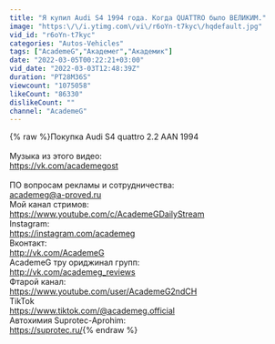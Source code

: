 ```yaml
---
title: "Я купил Audi S4 1994 года. Когда QUATTRO было ВЕЛИКИМ."
image: "https:\/\/i.ytimg.com\/vi\/r6oYn-t7kyc\/hqdefault.jpg"
vid_id: "r6oYn-t7kyc"
categories: "Autos-Vehicles"
tags: ["AcademeG","Академег","Академик"]
date: "2022-03-05T00:22:21+03:00"
vid_date: "2022-03-03T12:48:39Z"
duration: "PT28M36S"
viewcount: "1075058"
likeCount: "86330"
dislikeCount: ""
channel: "AcademeG"
---
```

{% raw %}Покупка Audi S4 quattro 2.2 AAN 1994<br /><br />Музыка из этого видео:<br /><a rel="nofollow" target="blank" href="https://vk.com/academegost">https://vk.com/academegost</a><br /><br />ПО вопросам рекламы и сотрудничества:<br />academeg@a-proved.ru<br />Мой канал стримов:<br /><a rel="nofollow" target="blank" href="https://www.youtube.com/c/AcademeGDailyStream">https://www.youtube.com/c/AcademeGDailyStream</a><br />Instagram:<br /><a rel="nofollow" target="blank" href="https://instagram.com/academeg">https://instagram.com/academeg</a><br />Вконтакт:<br /><a rel="nofollow" target="blank" href="http://vk.com/AcademeG">http://vk.com/AcademeG</a><br />AcademeG тру ориджинал групп:<br /><a rel="nofollow" target="blank" href="http://vk.com/academeg_reviews">http://vk.com/academeg_reviews</a><br />Фтарой канал:<br /><a rel="nofollow" target="blank" href="https://www.youtube.com/user/AcademeG2ndCH">https://www.youtube.com/user/AcademeG2ndCH</a><br />TikTok<br /><a rel="nofollow" target="blank" href="https://www.tiktok.com/@academeg.official">https://www.tiktok.com/@academeg.official</a><br />Автохимия Suprotec-Aprohim:<br /><a rel="nofollow" target="blank" href="https://suprotec.ru/">https://suprotec.ru/</a>{% endraw %}
